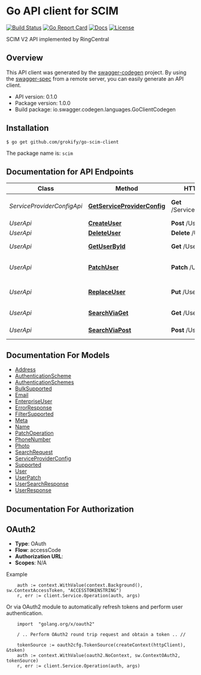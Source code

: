 # Go API client for SCIM

[![Build Status][build-status-svg]][build-status-url]
[![Go Report Card][goreport-svg]][goreport-url]
[![Docs][docs-godoc-svg]][docs-godoc-url]
[![License][license-svg]][license-url]

SCIM V2 API implemented by RingCentral

## Overview

This API client was generated by the [swagger-codegen](https://github.com/swagger-api/swagger-codegen) project.  By using the [swagger-spec](https://github.com/swagger-api/swagger-spec) from a remote server, you can easily generate an API client.

- API version: 0.1.0
- Package version: 1.0.0
- Build package: io.swagger.codegen.languages.GoClientCodegen

## Installation

```
$ go get github.com/grokify/go-scim-client
```

The package name is: `scim`

## Documentation for API Endpoints

Class | Method | HTTP request | Description
------------ | ------------- | ------------- | -------------
*ServiceProviderConfigApi* | [**GetServiceProviderConfig**](docs/ServiceProviderConfigApi.md#getserviceproviderconfig) | **Get** /ServiceProviderConfig | get service provider config
*UserApi* | [**CreateUser**](docs/UserApi.md#createuser) | **Post** /Users | create a user
*UserApi* | [**DeleteUser**](docs/UserApi.md#deleteuser) | **Delete** /Users/{id} | delete a user
*UserApi* | [**GetUserById**](docs/UserApi.md#getuserbyid) | **Get** /Users/{id} | get a user by id
*UserApi* | [**PatchUser**](docs/UserApi.md#patchuser) | **Patch** /Users/{id} | partially update/patch a user
*UserApi* | [**ReplaceUser**](docs/UserApi.md#replaceuser) | **Put** /Users/{id} | fully update/replace a user
*UserApi* | [**SearchViaGet**](docs/UserApi.md#searchviaget) | **Get** /Users | search or list users
*UserApi* | [**SearchViaPost**](docs/UserApi.md#searchviapost) | **Post** /Users/.search | search or list users


## Documentation For Models

 - [Address](docs/Address.md)
 - [AuthenticationScheme](docs/AuthenticationScheme.md)
 - [AuthenticationSchemes](docs/AuthenticationSchemes.md)
 - [BulkSupported](docs/BulkSupported.md)
 - [Email](docs/Email.md)
 - [EnterpriseUser](docs/EnterpriseUser.md)
 - [ErrorResponse](docs/ErrorResponse.md)
 - [FilterSupported](docs/FilterSupported.md)
 - [Meta](docs/Meta.md)
 - [Name](docs/Name.md)
 - [PatchOperation](docs/PatchOperation.md)
 - [PhoneNumber](docs/PhoneNumber.md)
 - [Photo](docs/Photo.md)
 - [SearchRequest](docs/SearchRequest.md)
 - [ServiceProviderConfig](docs/ServiceProviderConfig.md)
 - [Supported](docs/Supported.md)
 - [User](docs/User.md)
 - [UserPatch](docs/UserPatch.md)
 - [UserSearchResponse](docs/UserSearchResponse.md)
 - [UserResponse](docs/UserResponse.md)


## Documentation For Authorization

## OAuth2
- **Type**: OAuth
- **Flow**: accessCode
- **Authorization URL**: 
- **Scopes**: N/A

Example
```
	auth := context.WithValue(context.Background(), sw.ContextAccessToken, "ACCESSTOKENSTRING")
    r, err := client.Service.Operation(auth, args)
```

Or via OAuth2 module to automatically refresh tokens and perform user authentication.
```
	import 	"golang.org/x/oauth2"

    / .. Perform OAuth2 round trip request and obtain a token .. //

    tokenSource := oauth2cfg.TokenSource(createContext(httpClient), &token)
	auth := context.WithValue(oauth2.NoContext, sw.ContextOAuth2, tokenSource)
    r, err := client.Service.Operation(auth, args)
```

 [used-by-svg]: https://sourcegraph.com/github.com/grokify/go-scim-client/-/badge.svg
 [used-by-url]: https://sourcegraph.com/github.com/grokify/go-scim-client?badge
 [build-status-svg]: https://github.com/grokify/go-scim-client/workflows/test/badge.svg
 [build-status-url]: https://github.com/grokify/go-scim-client/actions
 [goreport-svg]: https://goreportcard.com/badge/github.com/grokify/go-scim-client
 [goreport-url]: https://goreportcard.com/report/github.com/grokify/go-scim-client
 [docs-godoc-svg]: https://pkg.go.dev/badge/github.com/grokify/go-scim-client
 [docs-godoc-url]: https://pkg.go.dev/github.com/grokify/go-scim-client
 [license-svg]: https://img.shields.io/badge/license-MIT-blue.svg
 [license-url]: https://github.com/grokify/go-scim-client/blob/master/LICENSE.md
